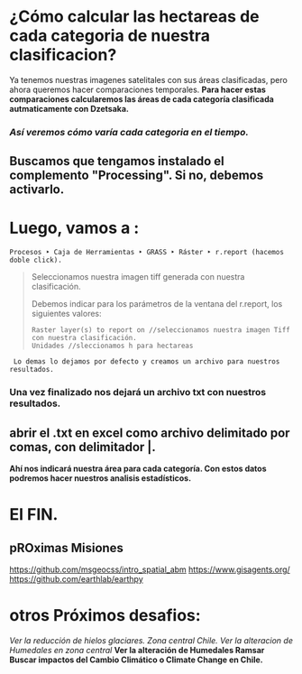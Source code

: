 # ¿Cómo calcular las hectareas de cada categoria de nuestra clasificacion?
Ya tenemos nuestras imagenes satelitales con sus áreas clasificadas, pero ahora queremos hacer comparaciones temporales.
**Para hacer estas comparaciones calcularemos las áreas de cada categoría clasificada autmaticamente con Dzetsaka.**
### *Así veremos cómo varía cada categoria en el tiempo.*


## Buscamos que tengamos instalado el complemento "Processing". Si no, debemos activarlo.
# Luego, vamos a :

    Procesos ‣ Caja de Herramientas ‣ GRASS ‣ Ráster ‣ r.report (hacemos doble click).
> 
>  
> Seleccionamos nuestra imagen tiff generada con nuestra clasificación. 
>
> Debemos indicar para los parámetros de la ventana del r.report, los siguientes valores:
>     
>     Raster layer(s) to report on //seleccionamos nuestra imagen Tiff con nuestra clasificación.
>     Unidades //sleccionamos h para hectareas
     
     
     Lo demas lo dejamos por defecto y creamos un archivo para nuestros resultados.
     
     
     
### Una vez finalizado nos dejará un archivo txt con nuestros resultados.
## abrir el .txt en excel como archivo delimitado por comas, con delimitador |.
**Ahí nos indicará nuestra área para cada categoría. Con estos datos podremos hacer nuestros analisis estadísticos.**


# El FIN.

## pROximas Misiones

https://github.com/msgeocss/intro_spatial_abm
https://www.gisagents.org/
https://github.com/earthlab/earthpy

# otros Próximos desafios:
*Ver la reducción de hielos glaciares. Zona central Chile.*
*Ver la alteracion de Humedales en zona central*
__Ver la alteración de Humedales Ramsar__
**Buscar impactos del Cambio Climático o Climate Change en Chile.**




